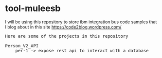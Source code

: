# tool-muleesb
I will be using this repository to store ibm integration bus code samples that I blog about in this site https://code2blog.wordpress.com/

<pre>
Here are some of the projects in this repository

Person_V2_API
	per-1 -> expose rest api to interact with a database
	
</pre>
